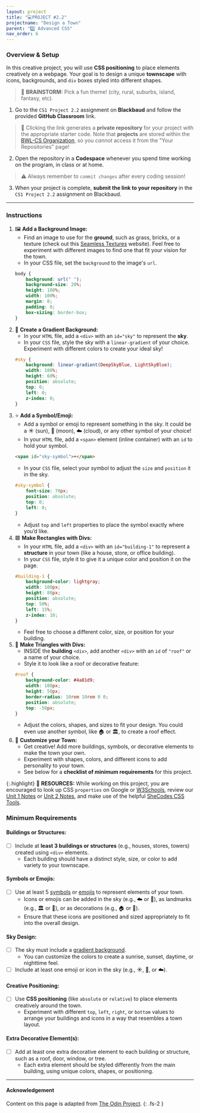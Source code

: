 ```yaml
---
layout: project
title: "💻PROJECT #2.2"
projectname: "Design a Town"
parent: "2️⃣ Advanced CSS"
nav_order: 6
---
```



### Overview & Setup

In this creative project, you will use **CSS positioning** to place elements creatively on a webpage. Your goal is to design a unique **townscape** with icons, backgrounds, and `div` boxes styled into different shapes.

> 🧠 **BRAINSTORM:** Pick a fun theme! (city, rural, suburbs, island, fantasy, etc). 

<div class="setup" markdown="block">

1. Go to the `CS1 Project 2.2` assignment on **Blackbaud** and follow the provided **GitHub Classroom** link.
  > 📁 Clicking the link generates a **private repository** for your project with the appropriate starter code. Note that **projects** are stored within the [BWL-CS Organization](https://github.com/BWL-CS), so you _cannot_ access it from the "Your Repositories" page!
2. Open the repository in a **Codespace** whenever you spend time working on the program, in class or at home. 
  > ⚠️ Always remember to `commit changes` after every coding session!
3. When your project is complete, **submit the link to your repository** in the `CS1 Project 2.2` assignment on Blackbaud.

</div>

--- 

### Instructions

<div class="task" markdown="block">

1. 🖼️ **Add a Background Image:**
	* Find an image to use for the **ground**, such as grass, bricks, or a texture (check out this [Seamless Textures](https://architextures.org/textures) website). Feel free to experiment with different images to find one that fit your vision for the town.
	* In your CSS file, set the `background` to the image's `url`.
	```css
	body {
		background: url(" ");
		background-size: 20%;
 		height: 100%;
 		width: 100%;
		margin: 0;
		padding: 0;
		box-sizing: border-box;
	}
	```
2. 🌈 **Create a Gradient Background:**
	* In your `HTML` file, add a `<div>` with an `id="sky"` to represent the **sky**.
	* In your `CSS` file, style the sky with a `linear-gradient` of your choice. Experiment with different colors to create your ideal sky!
	```css
 	#sky {
		background: linear-gradient(DeepSkyBlue, LightSkyBlue);
		width: 100%;
		height: 60%;
		position: absolute;
		top: 0;
		left: 0;
		z-index: 0;
	}
 	```
3. ⭐️ **Add a Symbol/Emoji:**
	* Add a symbol or emoji to represent something in the sky. It could be a ☀️ (sun), 🌙 (moon), ☁️ (cloud), or any other symbol of your choice!
	* In your `HTML` file, add a `<span>` element (inline container) with an `id` to hold your symbol.
	```html
 	<span id="sky-symbol">☀️</span>
 	```
	* In your `CSS` file, select your symbol to adjust the `size` and `position` it in the sky.
	```css
	#sky-symbol {
		font-size: 70px;
		position: absolute;
		top: 0;
		left: 0;
	}
 	```
	* Adjust `top` and `left` properties to place the symbol exactly where you’d like.
4. 🟪 **Make Rectangles with Divs:**
	* In your `HTML` file, add a `<div>` with an `id="building-1"` to represent a **structure** in your town (like a house, store, or office building).
	* In your `CSS` file, style it to give it a unique color and position it on the page.
	```css
 	#building-1 {
		background-color: lightgray;
		width: 100px;
		height: 80px;
		position: absolute;
		top: 50%;
		left: 15%;
		z-index: 10;
	}
 	```
	* Feel free to choose a different color, size, or position for your building.
5. 🔺 **Make Triangles with Divs:**
	* INSIDE the **building** `<div>`, add another `<div>` with an `id` of `"roof"` or a name of your choice.
	* Style it to look like a roof or decorative feature:
	```css
	#roof {
 		background-color: #4a81d9;
		width: 100px;
 		height: 50px;
 		border-radius: 10rem 10rem 0 0;
 		position: absolute;
 		top: -50px;
	}
 	```
	* Adjust the colors, shapes, and sizes to fit your design. You could even use another symbol, like 🏠 or 🏛️, to create a roof effect.
6. 🎨 **Customize your Town:**
	* Get creative! Add more buildings, symbols, or decorative elements to make the town your own.
	* Experiment with shapes, colors, and different icons to add personality to your town.
 	* See below for a **checklist of minimum requirements** for this project. 
</div>

{:.highlight}
📖 **RESOURCES:** While working on this project, you are encouraged to look up CSS `properties` on Google or [W3Schools](https://www.w3schools.com/css/), review our [Unit 1 Notes](https://coderina.dev/webdocs/unit01) or [Unit 2 Notes](https://coderina.dev/webdocs/unit02), and make use of the helpful [SheCodes CSS Tools](https://generators.shecodes.io/). 

### Minimum Requirements

#### Buildings or Structures:
- [ ] Include at **least 3 buildings or structures** (e.g., houses, stores, towers) created using `<div>` elements.
	* Each building should have a distinct style, size, or color to add variety to your townscape.

#### Symbols or Emojis:
- [ ] Use at least 5 [symbols](https://copychar.cc/symbols/) or [emojis](https://copychar.cc/emoji/) to represent elements of your town.
	* Icons or emojis can be added in the sky (e.g., ☁️ or 🌙), as landmarks (e.g., 🏛️ or 🏫), or as decorations (e.g., 🏠 or 🚗).
	* Ensure that these icons are positioned and sized appropriately to fit into the overall design.

#### Sky Design:
- [ ] The sky must include a [gradient background](https://gradients.shecodes.io/).
	* You can customize the colors to create a sunrise, sunset, daytime, or nighttime feel.
- [ ] Include at least one emoji or icon in the sky (e.g., ☀️, 🌙, or ☁️).

#### Creative Positioning:
- [ ] Use **CSS positioning** (like `absolute` or `relative`) to place elements creatively around the town.
	* Experiment with different `top`, `left`, `right`, or `bottom` values to arrange your buildings and icons in a way that resembles a town layout.

#### Extra Decorative Element(s):	
- [ ] Add at least one extra decorative element to each building or structure, such as a roof, door, window, or tree.
	* Each extra element should be styled differently from the main building, using unique colors, shapes, or positioning.

---

#### Acknowledgement

Content on this page is adapted from [The Odin Project](https://www.theodinproject.com/).
{: .fs-2 }

